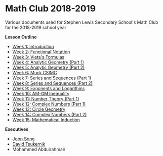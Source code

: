 # Math Club 2018-2019
Various documents used for Stephen Lewis Secondary School's Math Club for the 2018-2019 school year

**Lesson Outline**
- [Week 1: Introduction](https://github.com/Joon7891/Math-Club-2018-2019/tree/master/Week%201%20-%20Introduction%20Meeting)
- [Week 2: Functional Notation](https://github.com/Joon7891/Math-Club-2018-2019/tree/master/Week%202%20-%20Functional%20Notation)
- [Week 3: Vieta's Formulas](https://github.com/Joon7891/Math-Club-2018-2019/tree/master/Week%203%20-%20Vieta's%20Formulas)
- [Week 4: Analytic Geometry (Part 1)](https://github.com/Joon7891/Math-Club-2018-2019/tree/master/Week%204%20-%20Analytic%20Geometry%20(Part%201))
- [Week 5: Analytic Geometry (Part 2)](https://github.com/Joon7891/Math-Club-2018-2019/tree/master/Week%205%20-%20Analytic%20Geometry%20(Part%202))
- [Week 6: Mock CSIMC](https://github.com/Joon7891/Math-Club-2018-2019/tree/master/Week%206%20-%20Mock%20CSIMC)
- [Week 7: Series and Sequences (Part 1)](https://github.com/Joon7891/Math-Club-2018-2019/tree/master/Week%207-%20Series%20and%20Sequences%20(Part%201))
- [Week 8: Series and Sequences (Part 2)](https://github.com/Joon7891/Math-Club-2018-2019/tree/master/Week%208%20-%20Series%20and%20Sequences%20(Part%202))
- [Week 9: Exponents and Logarithms](https://github.com/Joon7891/Math-Club-2018-2019/tree/master/Week%209%20-%20Exponents%20and%20Logarithms)
- [Week 10: AM-GM Inequality](https://github.com/Joon7891/Math-Club-2018-2019/tree/master/Week%2010%20-%20AM-GM%20Inequality)
- [Week 11: Number Theory (Part 1)](https://github.com/Joon7891/Math-Club-2018-2019/tree/master/Week%2011%20-%20Number%20Theory%20(Part%201))
- [Week 12: Complex Numbers (Part 1)](https://github.com/Joon7891/Math-Club-2018-2019/tree/master/Week%2012%20-%20Complex%20Numbers%20(Part%201))
- [Week 13: Circle Geometry](https://github.com/Joon7891/Math-Club-2018-2019/tree/master/Week%2013%20-%20Circle%20Geometry)
- [Week 14: Complex Numbers (Part 2)](https://github.com/Joon7891/Math-Club-2018-2019/tree/master/Week%2014%20-%20Complex%20Numbers%20(Part%202))
- [Week 15: Mathematical Induction](https://github.com/Joon7891/Math-Club-2018-2019/tree/master/Week%2015%20-%20Mathematical%20Induction)

**Executives**
- [Joon Song](https://github.com/Joon7891)
- [David Tsukernik](https://github.com/ApoapsisAlpha)
- Mohammed Abdulrahman